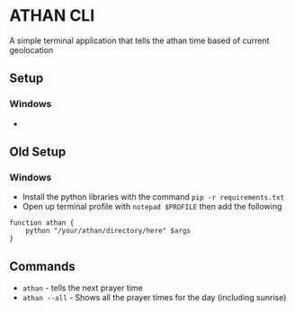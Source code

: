 # ATHAN CLI 
A simple terminal application that tells the athan time based of current geolocation

## Setup
### Windows
- 

## Old Setup
### Windows
- Install the python libraries with the command `pip -r requirements.txt`
- Open up terminal profile with `notepad $PROFILE` then add the following
```
function athan {
    python "/your/athan/directory/here" $args
}
```
## Commands
- `athan` - tells the next prayer time
- `athan --all` - Shows all the prayer times for the day (including sunrise)
